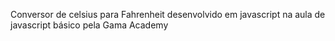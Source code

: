 Conversor de celsius para Fahrenheit desenvolvido em javascript na aula de javascript básico pela Gama Academy